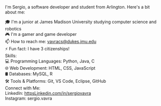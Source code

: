I'm Sergio, a software developer and student from Arlington. Here's a bit about me:<br>

🎓 I'm a junior at James Madison University studying computer science and robotics<br>
🎮 I'm a gamer and game developer<br>
📫 How to reach me: vavracs@dukes.jmu.edu<br>
⚡ Fun fact: I have 3 citizenships!<br>
Skills:<br>
💻 Programming Languages: Python, Java, C<br>
🌐 Web Development: HTML, CSS, JavaScript<br>
🛢️ Databases: MySQL, R<br>
🛠️ Tools & Platforms: Git, VS Code, Eclipse, GitHub<br>
Connect with Me:<br>
LinkedIn: [httpsLinkedin.com/in/sergiovavra](https://www.linkedin.com/in/sergiovavra/)<br>
Instagram: sergio.vavra<br>
